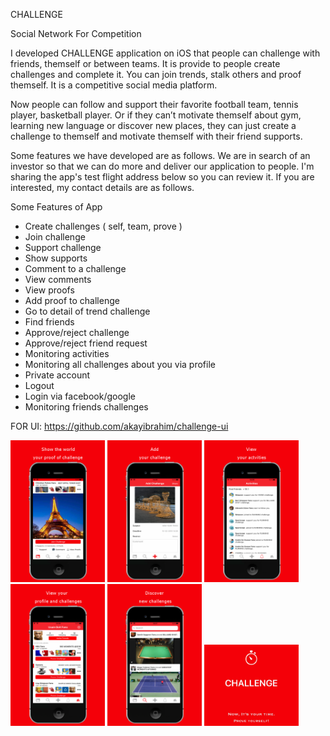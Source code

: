 CHALLENGE

Social Network For Competition

I developed CHALLENGE application on iOS that people can challenge with friends, themself or between teams. It is provide to people create challenges and complete it.  You can join trends, stalk others and proof themself. It is a competitive social media platform.

Now people can follow and support their favorite football team, tennis player, basketball player. Or if they can’t motivate themself about gym, learning new language or discover new places, they can just create a challenge to themself and motivate themself with their friend supports. 

Some features we have developed are as follows. We are in search of an investor so that we can do more and deliver our application to people. I'm sharing the app's test flight address below so you can review it. If you are interested, my contact details are as follows.

Some Features of App
* Create challenges ( self, team, prove )
* Join challenge
* Support challenge
* Show supports
* Comment to a challenge
* View comments
* View proofs
* Add proof to challenge
* Go to detail of trend challenge
* Find friends
* Approve/reject challenge
* Approve/reject friend request
* Monitoring activities
* Monitoring all challenges about you via profile
* Private account
* Logout
* Login via facebook/google
* Monitoring friends challenges

FOR UI: https://github.com/akayibrahim/challenge-ui

<img src="https://github.com/akayibrahim/challenge/blob/tst/3.5-inch%20(iPhone4)-Screenshot1.png" width="30%" height="30%"> <img src="https://github.com/akayibrahim/challenge/blob/tst/3.5-inch%20(iPhone4)-Screenshot2.png" width="30%" height="30%"> <img src="https://github.com/akayibrahim/challenge/blob/tst/3.5-inch%20(iPhone4)-Screenshot3.png" width="30%" height="30%"> <img src="https://github.com/akayibrahim/challenge/blob/tst/3.5-inch%20(iPhone4)-Screenshot4.png" width="30%" height="30%"> <img src="https://github.com/akayibrahim/challenge/blob/tst/3.5-inch%20(iPhone4)-Screenshot5.png" width="30%" height="30%"> <img src="https://github.com/akayibrahim/challenge/blob/tst/B26171CE-AB95-47ED-A130-2FF51F44CD43.jpeg" width="30%" height="30%"> 
